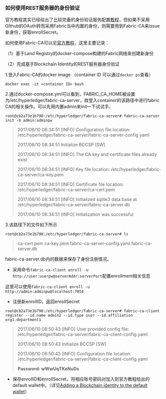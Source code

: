 ### 如何使用REST服务器的身份验证

官方教程其实已经给出了比较完备的身份验证服务配置[教程](https://hyperledger.github.io/composer/integrating/enabling-rest-authentication.html)，但如果不采用GIthub的OAuth转而采用Fabric当中内置的身份，则需要用到Fabric-CA来issue新身份，获取enrollSecret。

如何使用Fabric-CA可以见[官方教程](https://hyperledger-fabric-ca.readthedocs.io/en/latest/users-guide.html#getting-started)，这里主要记录：

（1）基于Land Registry的docker-compose构建的Fabric网络来创建新身份

（2）完成基于Blockchain Identity的REST服务器身份验证

1.登入Fabric-CA的docker image （container ID 可以通过`docker ps`查看）

`docker exec -it <container ID> bash`

2.通过docker-compose.yml可以看到，FABRIC\_CA\_HOME被设置为/etc/hyperledger/fabric-ca-server，故登入container的该路径中进行fabric CA的相关操作。可以先用内置admin来init一下试试手。

`root@cb2a73e1b798:/etc/hyperledger/fabric-ca-server# fabric-ca-server init -b admin:adminpw`

> 2017/06/10 08:34:51 \[INFO\] Configuration file location: /etc/hyperledger/fabric-ca-server/fabric-ca-server-config.yaml
>
> 2017/06/10 08:34:51 Initialize BCCSP \[SW\]
>
> 2017/06/10 08:34:51 \[INFO\] The CA key and certificate files already exist
>
> 2017/06/10 08:34:51 \[INFO\] Key file location: /etc/hyperledger/fabric-ca-server/ca-key.pem
>
> 2017/06/10 08:34:51 \[INFO\] Certificate file location: /etc/hyperledger/fabric-ca-server/ca-cert.pem
>
> 2017/06/10 08:34:51 \[INFO\] Initialized sqlite3 data base at /etc/hyperledger/fabric-ca-server/fabric-ca-server.db
>
> 2017/06/10 08:34:51 \[INFO\] Initialization was successful

3.该路径下的文件如下所示

`root@cb2a73e1b798:/etc/hyperledger/fabric-ca-server# ls`

> ca-cert.pem  ca-key.pem  fabric-ca-server-config.yaml  fabric-ca-server.db

fabric-ca-server.db内的数据来保存了身份注册情况。

* 采用命令`fabric-ca-client enroll -u http://user:userpw@serverAddr:serverPort`配置enrollment相关信息 

这里可以使用`fabric-ca-client enroll -u http://admin:adminpw@localhost:7054`

* 注册新enrollID，返回enrollSecret

`root@cb2a73e1b798:/etc/hyperledger/fabric-ca-server# fabric-ca-client register --id.name admin2 --id.type user --id.affiliation org1.department1`

> 2017/06/10 08:50:43 \[INFO\] User provided config file: /etc/hyperledger/fabric-ca-server/fabric-ca-client-config.yaml
>
> 2017/06/10 08:50:43 Initialize BCCSP \[SW\]
>
> 2017/06/10 08:50:43 \[INFO\] Configuration file location: /etc/hyperledger/fabric-ca-server/fabric-ca-client-config.yaml
>
> **Password: wWwUqTKeNuDx**

* 保存enrollID和enrollSecret，将相应账号密码对加入到官方教程给出的default wallet中。（详见[Adding a Blockchain identity to the default wallet](https://hyperledger.github.io/composer/integrating/enabling-rest-authentication.html)）



